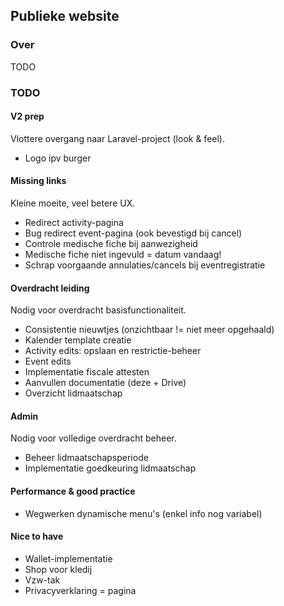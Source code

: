 ## Publieke website
### Over
TODO
### TODO
#### V2 prep
Vlottere overgang naar Laravel-project (look & feel).
- Logo ipv burger

#### Missing links
Kleine moeite, veel betere UX.
- Redirect activity-pagina
- Bug redirect event-pagina (ook bevestigd bij cancel)
- Controle medische fiche bij aanwezigheid
- Medische fiche niet ingevuld = datum vandaag!
- Schrap voorgaande annulaties/cancels bij eventregistratie

#### Overdracht leiding
Nodig voor overdracht basisfunctionaliteit.
- Consistentie nieuwtjes (onzichtbaar != niet meer opgehaald)
- Kalender template creatie
- Activity edits: opslaan en restrictie-beheer
- Event edits
- Implementatie fiscale attesten
- Aanvullen documentatie (deze + Drive)
- Overzicht lidmaatschap

#### Admin
Nodig voor volledige overdracht beheer.
- Beheer lidmaatschapsperiode
- Implementatie goedkeuring lidmaatschap

#### Performance & good practice
- Wegwerken dynamische menu's (enkel info nog variabel)

#### Nice to have
- Wallet-implementatie
- Shop voor kledij
- Vzw-tak
- Privacyverklaring = pagina

